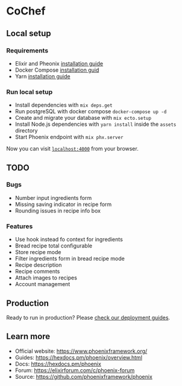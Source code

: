 # CoChef

## Local setup
### Requirements
  * Elixir and Pheonix [installation guide](https://hexdocs.pm/phoenix/installation.html)
  * Docker Compose [installation guid](https://docs.docker.com/compose/install/)
  * Yarn [installation guide](https://yarnpkg.com/getting-started/install)
  
### Run local setup
  * Install dependencies with `mix deps.get`
  * Run postgreSQL with docker compose `docker-compose up -d`
  * Create and migrate your database with `mix ecto.setup`
  * Install Node.js dependencies with `yarn install` inside the `assets` directory
  * Start Phoenix endpoint with `mix phx.server`

Now you can visit [`localhost:4000`](http://localhost:4000) from your browser.

## TODO
### Bugs
 * Number input ingredients form
 * Missing saving indicator in recipe form
 * Rounding issues in recipe info box

### Features
 * Use hook instead fo context for ingredients
 * Bread recipe total configurable
 * Store recipe mode
 * Filter ingredients form in bread recipe mode
 * Recipe description
 * Recipe comments
 * Attach images to recipes
 * Account management

## Production
Ready to run in production? Please [check our deployment guides](https://hexdocs.pm/phoenix/deployment.html).

## Learn more

  * Official website: https://www.phoenixframework.org/
  * Guides: https://hexdocs.pm/phoenix/overview.html
  * Docs: https://hexdocs.pm/phoenix
  * Forum: https://elixirforum.com/c/phoenix-forum
  * Source: https://github.com/phoenixframework/phoenix
